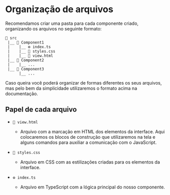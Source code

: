 # Organização de arquivos

Recomendamos criar uma pasta para cada componente criado, organizando os arquivos no seguinte formato:

```
📁 src
 |__ 📁 Component1
 |    |__ ⚙️ index.ts
 |    |__ 💄 styles.css
 |    |__ 📄 view.html
 |__ 📁 Component2
 |    |__ ...
 |__ 📁 Component3
      |__ ...
```

Caso queira você poderá organizar de formas diferentes os seus arquivos, mas pelo bem da simplicidade utilizaremos o formato acima na documentação.

## Papel de cada arquivo

- `📄 view.html`
  - Arquivo com a marcação em HTML dos elementos da interface. Aqui colocaremos os blocos de construção que utilizaremos na tela e alguns comandos para auxiliar a comunicação com o JavaScript.

- `💄 styles.css`
  - Arquivo em CSS com as estilizações criadas para os elementos da interface.

- `⚙️ index.ts`
  - Arquivo em TypeScript com a lógica principal do nosso componente.
